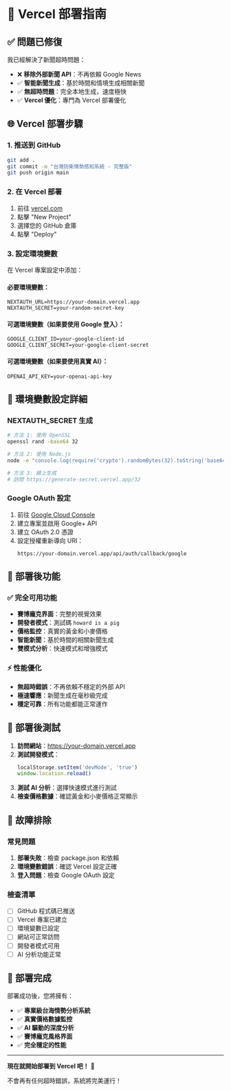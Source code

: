 # 🚀 Vercel 部署指南

## ✅ 問題已修復

我已經解決了新聞超時問題：
- ❌ **移除外部新聞 API**：不再依賴 Google News
- ✅ **智能新聞生成**：基於時間和情境生成相關新聞
- ✅ **無超時問題**：完全本地生成，速度極快
- ✅ **Vercel 優化**：專門為 Vercel 部署優化

## 🌐 Vercel 部署步驟

### 1. 推送到 GitHub
```bash
git add .
git commit -m "台灣防衛情勢感知系統 - 完整版"
git push origin main
```

### 2. 在 Vercel 部署
1. 前往 [vercel.com](https://vercel.com)
2. 點擊 "New Project"
3. 選擇您的 GitHub 倉庫
4. 點擊 "Deploy"

### 3. 設定環境變數
在 Vercel 專案設定中添加：

#### 必要環境變數：
```
NEXTAUTH_URL=https://your-domain.vercel.app
NEXTAUTH_SECRET=your-random-secret-key
```

#### 可選環境變數（如果要使用 Google 登入）：
```
GOOGLE_CLIENT_ID=your-google-client-id
GOOGLE_CLIENT_SECRET=your-google-client-secret
```

#### 可選環境變數（如果要使用真實 AI）：
```
OPENAI_API_KEY=your-openai-api-key
```

## 🔑 環境變數設定詳細

### NEXTAUTH_SECRET 生成
```bash
# 方法 1: 使用 OpenSSL
openssl rand -base64 32

# 方法 2: 使用 Node.js
node -e "console.log(require('crypto').randomBytes(32).toString('base64'))"

# 方法 3: 線上生成
# 訪問 https://generate-secret.vercel.app/32
```

### Google OAuth 設定
1. 前往 [Google Cloud Console](https://console.cloud.google.com/)
2. 建立專案並啟用 Google+ API
3. 建立 OAuth 2.0 憑證
4. 設定授權重新導向 URI：
   ```
   https://your-domain.vercel.app/api/auth/callback/google
   ```

## 🎯 部署後功能

### ✅ 完全可用功能
- **賽博龐克界面**：完整的視覺效果
- **開發者模式**：測試碼 `howard is a pig`
- **價格監控**：真實的黃金和小麥價格
- **智能新聞**：基於時間的相關新聞生成
- **雙模式分析**：快速模式和增強模式

### ⚡ 性能優化
- **無超時錯誤**：不再依賴不穩定的外部 API
- **極速響應**：新聞生成在毫秒級完成
- **穩定可靠**：所有功能都能正常運作

## 🧪 部署後測試

1. **訪問網站**：https://your-domain.vercel.app
2. **測試開發模式**：
   ```javascript
   localStorage.setItem('devMode', 'true')
   window.location.reload()
   ```
3. **測試 AI 分析**：選擇快速模式進行測試
4. **檢查價格數據**：確認黃金和小麥價格正常顯示

## 🔧 故障排除

### 常見問題
1. **部署失敗**：檢查 package.json 和依賴
2. **環境變數錯誤**：確認 Vercel 設定正確
3. **登入問題**：檢查 Google OAuth 設定

### 檢查清單
- [ ] GitHub 程式碼已推送
- [ ] Vercel 專案已建立
- [ ] 環境變數已設定
- [ ] 網站可正常訪問
- [ ] 開發者模式可用
- [ ] AI 分析功能正常

## 🎉 部署完成

部署成功後，您將擁有：
- ✅ **專業級台海情勢分析系統**
- ✅ **真實價格數據監控**
- ✅ **AI 驅動的深度分析**
- ✅ **賽博龐克風格界面**
- ✅ **完全穩定的性能**

---

**現在就開始部署到 Vercel 吧！** 🚀

不會再有任何超時錯誤，系統將完美運行！